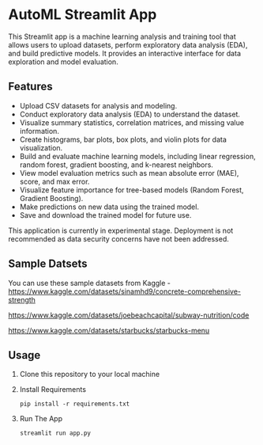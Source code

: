 # AutoML Streamlit App


This Streamlit app is a machine learning analysis and training tool that allows users to upload datasets, perform exploratory data analysis (EDA), and build predictive models. It provides an interactive interface for data exploration and model evaluation.


## Features

- Upload CSV datasets for analysis and modeling.
- Conduct exploratory data analysis (EDA) to understand the dataset.
- Visualize summary statistics, correlation matrices, and missing value information.
- Create histograms, bar plots, box plots, and violin plots for data visualization.
- Build and evaluate machine learning models, including linear regression, random forest, gradient boosting, and k-nearest neighbors.
- View model evaluation metrics such as mean absolute error (MAE), score, and max error.
- Visualize feature importance for tree-based models (Random Forest, Gradient Boosting).
- Make predictions on new data using the trained model.
- Save and download the trained model for future use.

This application is currently in experimental stage. Deployment is not recommended as data security concerns have not been addressed.
## Sample Datsets
You can use these sample datasets from Kaggle -
https://www.kaggle.com/datasets/sinamhd9/concrete-comprehensive-strength

https://www.kaggle.com/datasets/joebeachcapital/subway-nutrition/code

https://www.kaggle.com/datasets/starbucks/starbucks-menu

## Usage

1. Clone this repository to your local machine

2. Install Requirements
   ```shell
   pip install -r requirements.txt
3. Run The App
   ```shell
   streamlit run app.py
